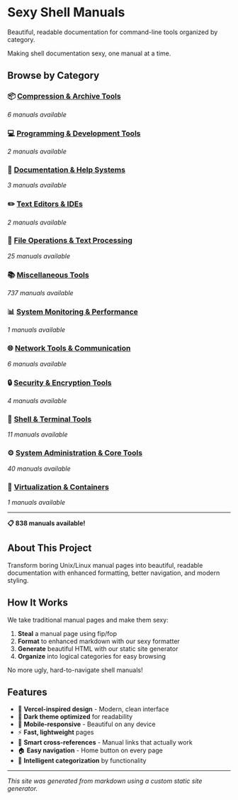 # Sexy Shell Manuals

Beautiful, readable documentation for command-line tools organized by category.

Making shell documentation sexy, one manual at a time.

## Browse by Category

### 📦 [Compression & Archive Tools](./archive/index.html)
*6 manuals available*

### 💻 [Programming & Development Tools](./development/index.html)
*2 manuals available*

### 📖 [Documentation & Help Systems](./documentation/index.html)
*3 manuals available*

### ✏️ [Text Editors & IDEs](./editors/index.html)
*2 manuals available*

### 📁 [File Operations & Text Processing](./files/index.html)
*25 manuals available*

### 📚 [Miscellaneous Tools](./misc/index.html)
*737 manuals available*

### 📊 [System Monitoring & Performance](./monitoring/index.html)
*1 manuals available*

### 🌐 [Network Tools & Communication](./network/index.html)
*6 manuals available*

### 🔒 [Security & Encryption Tools](./security/index.html)
*4 manuals available*

### 🐚 [Shell & Terminal Tools](./shell/index.html)
*11 manuals available*

### ⚙️ [System Administration & Core Tools](./system/index.html)
*40 manuals available*

### 🐳 [Virtualization & Containers](./virtualization/index.html)
*1 manuals available*

---

**📋 838 manuals available!**

## About This Project

Transform boring Unix/Linux manual pages into beautiful, readable documentation with enhanced formatting, better navigation, and modern styling.

## How It Works

We take traditional manual pages and make them sexy:

1. **Steal** a manual page using fip/fop
2. **Format** to enhanced markdown with our sexy formatter  
3. **Generate** beautiful HTML with our static site generator
4. **Organize** into logical categories for easy browsing

No more ugly, hard-to-navigate shell manuals!

## Features

- 🎨 **Vercel-inspired design** - Modern, clean interface
- 🌙 **Dark theme optimized** for readability
- 📱 **Mobile-responsive** - Beautiful on any device
- ⚡ **Fast, lightweight** pages
- 🔗 **Smart cross-references** - Manual links that actually work
- 🏠 **Easy navigation** - Home button on every page
- 📁 **Intelligent categorization** by functionality

---

*This site was generated from markdown using a custom static site generator.*
